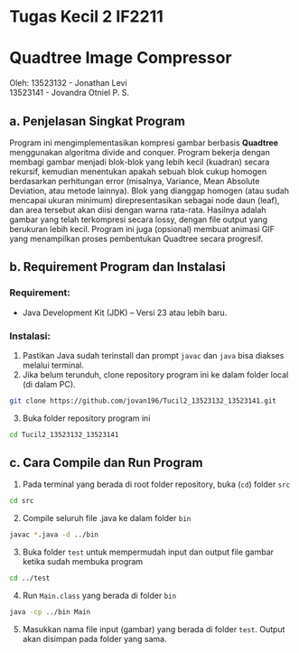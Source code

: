 # Tugas Kecil 2 IF2211
# Quadtree Image Compressor

Oleh:
13523132 - Jonathan Levi <br />
13523141 - Jovandra Otniel P. S.

## a. Penjelasan Singkat Program
Program ini mengimplementasikan kompresi gambar berbasis **Quadtree** menggunakan algoritma divide and conquer. Program bekerja dengan membagi gambar menjadi blok-blok yang lebih kecil (kuadran) secara rekursif, kemudian menentukan apakah sebuah blok cukup homogen berdasarkan perhitungan error (misalnya, Variance, Mean Absolute Deviation, atau metode lainnya). Blok yang dianggap homogen (atau sudah mencapai ukuran minimum) direpresentasikan sebagai node daun (leaf), dan area tersebut akan diisi dengan warna rata-rata. Hasilnya adalah gambar yang telah terkompresi secara lossy, dengan file output yang berukuran lebih kecil. Program ini juga (opsional) membuat animasi GIF yang menampilkan proses pembentukan Quadtree secara progresif.

## b. Requirement Program dan Instalasi

### Requirement:
- Java Development Kit (JDK) – Versi 23 atau lebih baru.

### Instalasi:
1. Pastikan Java sudah terinstall dan prompt ```javac``` dan ```java``` bisa diakses melalui terminal.
2. Jika belum terunduh, clone repository program ini ke dalam folder local (di dalam PC).
```bash
git clone https://github.com/jovan196/Tucil2_13523132_13523141.git
```
3. Buka folder repository program ini
```bash
cd Tucil2_13523132_13523141
```

## c. Cara Compile dan Run Program
1. Pada terminal yang berada di root folder repository, buka (```cd```) folder ```src```
```bash
cd src
```
2. Compile seluruh file .java ke dalam folder ```bin```
```bash
javac *.java -d ../bin
```
3. Buka folder ```test``` untuk mempermudah input dan output file gambar ketika sudah membuka program
```bash
cd ../test
```
4. Run ```Main.class``` yang berada di folder ```bin```
```bash
java -cp ../bin Main
```
5. Masukkan nama file input (gambar) yang berada di folder ```test```. Output akan disimpan pada folder yang sama.
